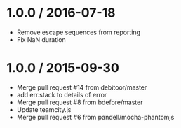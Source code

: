 1.0.0 / 2016-07-18
==================

  * Remove escape sequences from reporting
  * Fix NaN duration

1.0.0 / 2015-09-30
==================

  * Merge pull request #14 from debitoor/master
  * add err.stack to details of error
  * Merge pull request #8 from bdefore/master
  * Update teamcity.js
  * Merge pull request #6 from pandell/mocha-phantomjs
